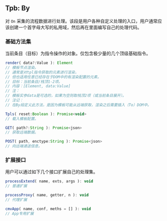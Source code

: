 ## Tpb: By

对 `On` 采集的流程数据进行处理。该段是用户各种自定义处理的入口，用户通常应该创建一个首字母大写的私用域，然后再在里面编写自己的处理代码。


### 基础方法集

当前条目（目标）为指令操作的对象。仅包含极少量的几个顶级基础指令。

```js
render( data?:Value ): Element
// 模板节点渲染。
// 通常是对tpl指令获取的元素进行渲染，
// 但也适用任意已经存在于DOM中的有渲染配置的元素。
// 目标：当前条目/栈顶1-2项。
// 内容：[Element, data:Value]
// 注：
// 模板实参data是可选的，如果为空则取栈顶2项（或当前条目展开）。
// 注记：
// 在By段定义此方法，是因为模板可能从远端获取，渲染之后需要插入（To）DOM中。

Tpls( reset:Boolean ): Promise<void>
// 载入模板配置。

GET( path?:String ): Promise<json>
// 获取远端数据。

POST( path, enctype:String ): Promise<json>
// 向远端递送信息。
```


### 扩展接口

用户可以通过如下几个接口扩展自己的处理集。

```js
processExtend( name, exts, args ): void
// 普通扩展

processProxy( name, getter, n ): void
// 代理扩展

cmvApp( name, conf, meths = [] ): void
// App专用扩展
```